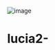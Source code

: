 
![image](https://github.com/user-attachments/assets/fe0aace1-29bc-4be3-89e5-ecfb2ac83beb)



# lucia2-

